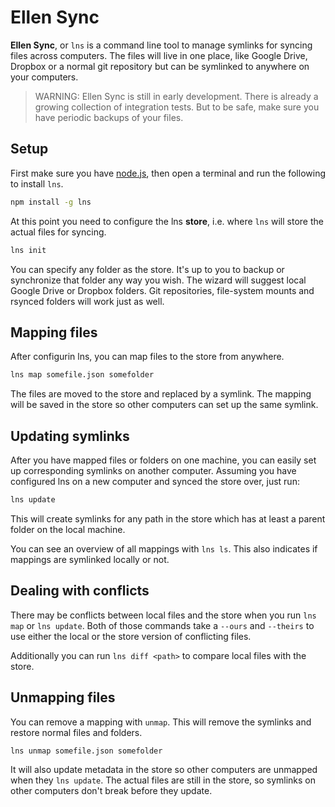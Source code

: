 # Ellen Sync

**Ellen Sync**, or `lns` is a command line tool to manage symlinks for syncing files across computers. The files will
live in one place, like Google Drive, Dropbox or a normal git repository but can be symlinked to anywhere on your
computers.

> WARNING: Ellen Sync is still in early development. There is already a growing collection of integration tests. But to
be safe, make sure you have periodic backups of your files.

## Setup

First make sure you have [node.js](https://nodejs.org/en/), then open a terminal and run the following to install `lns`.

```bash
npm install -g lns
```

At this point you need to configure the lns **store**, i.e. where `lns` will store the actual files for syncing.

```bash
lns init
```

You can specify any folder as the store. It's up to you to backup or synchronize that folder any way you wish.
The wizard will suggest local Google Drive or Dropbox folders. Git repositories, file-system mounts and rsynced
folders will work just as well.

## Mapping files

After configurin lns, you can map files to the store from anywhere.

```bash
lns map somefile.json somefolder
```

The files are moved to the store and replaced by a symlink. The mapping will be saved in the store so other computers
can set up the same symlink.

## Updating symlinks

After you have mapped files or folders on one machine, you can easily set up corresponding symlinks on another
computer. Assuming you have configured lns on a new computer and synced the store over, just run:

```bash
lns update
```

This will create symlinks for any path in the store which has at least a parent folder on the local machine.

You can see an overview of all mappings with `lns ls`. This also indicates if mappings are symlinked locally or not.

## Dealing with conflicts

There may be conflicts between local files and the store when you run `lns map` or `lns update`. Both of those
commands take a `--ours` and `--theirs` to use either the local or the store version of conflicting files.

Additionally you can run `lns diff <path>` to compare local files with the store.

## Unmapping files

You can remove a mapping with `unmap`. This will remove the symlinks and restore normal files and folders.

```bash
lns unmap somefile.json somefolder
```

It will also update metadata in the store so other computers are unmapped when they `lns update`.
The actual files are still in the store, so symlinks on other computers don't break before they update. 

